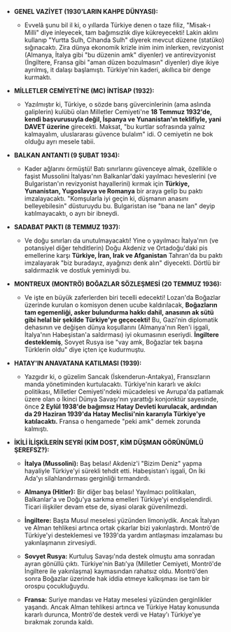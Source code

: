 	
- **GENEL VAZİYET (1930'LARIN KAHPE DÜNYASI):**
    
    - Evvelâ şunu bil il ki, o yıllarda Türkiye denen o taze filiz, "Misak-ı Milli" diye inleyecek, tam bağımsızlık diye kükreyecekti! Lakin aklını kullanıp "Yurtta Sulh, Cihanda Sulh" diyerek mevcut düzene (statüko) sığınacaktı. Zira dünya ekonomik krizle inim inim inlerken, revizyonist (Almanya, İtalya gibi "bu düzenin amk" diyenler) ve antirevizyonist (İngiltere, Fransa gibi "aman düzen bozulmasın" diyenler) diye ikiye ayrılmış, it dalaşı başlamıştı. Türkiye'nin kaderi, akıllıca bir denge kurmaktı.
        
- **MİLLETLER CEMİYETİ'NE (MC) İNTİSAP (1932):**
    
    - Yazılmıştır ki, Türkiye, o sözde barış güvercinlerinin (ama aslında galiplerin) kulübü olan Milletler Cemiyeti'ne **18 Temmuz 1932'de, kendi başvurusuyla değil, İspanya ve Yunanistan'ın teklifiyle, yani DAVET üzerine** girecekti. Maksat, "bu kurtlar sofrasında yalnız kalmayalım, uluslararası güvence bulalım" idi. O cemiyetin ne bok olduğu ayrı mesele tabii.
        
- **BALKAN ANTANTI (9 ŞUBAT 1934):**
    
    - Kader ağlarını örmüştü! Batı sınırlarını güvenceye almak, özellikle o faşist Mussolini İtalyası'nın Balkanlar'daki yayılmacı heveslerini (ve Bulgaristan'ın revizyonist hayallerini) kırmak için **Türkiye, Yunanistan, Yugoslavya ve Romanya** bir araya gelip bu paktı imzalayacaktı. "Komşularla iyi geçin ki, düşmanın anasını belleyebilesin" düsturuydu bu. Bulgaristan ise "bana ne lan" deyip katılmayacaktı, o ayrı bir ibneydi.
        
- **SADABAT PAKTI (8 TEMMUZ 1937):**
    
    - Ve doğu sınırları da unutulmayacaktı! Yine o yayılmacı İtalya'nın (ve potansiyel diğer tehditlerin) Doğu Akdeniz ve Ortadoğu'daki pis emellerine karşı **Türkiye, İran, Irak ve Afganistan** Tahran'da bu paktı imzalayarak "biz buradayız, ayağınızı denk alın" diyecekti. Dörtlü bir saldırmazlık ve dostluk yeminiydi bu.
        
- **MONTREUX (MONTRÖ) BOĞAZLAR SÖZLEŞMESİ (20 TEMMUZ 1936):**
    
    - Ve işte en büyük zaferlerden biri tecelli edecekti! Lozan'da Boğazlar üzerinde kurulan o komisyon denen ucube kaldırılacak, **Boğazların tam egemenliği, asker bulundurma hakkı dahil, anasının ak sütü gibi helal bir şekilde Türkiye'ye geçecekti!** Bu, Gazi'nin diplomatik dehasının ve değişen dünya koşullarını (Almanya'nın Ren'i işgali, İtalya'nın Habeşistan'a saldırması) iyi okumasının eseriydi. **İngiltere desteklemiş**, Sovyet Rusya ise "vay amk, Boğazlar tek başına Türklerin oldu" diye içten içe kudurmuştu.
        
- **HATAY'IN ANAVATANA KATILMASI (1939):**
    
    - Yazgıdır ki, o güzelim Sancak (İskenderun-Antakya), Fransızların manda yönetiminden kurtulacaktı. Türkiye'nin kararlı ve akılcı politikası, Milletler Cemiyeti'ndeki mücadelesi ve Avrupa'da patlamak üzere olan o İkinci Dünya Savaşı'nın yarattığı konjonktür sayesinde, önce **2 Eylül 1938'de bağımsız Hatay Devleti kurulacak, ardından da 29 Haziran 1939'da Hatay Meclisi'nin kararıyla Türkiye'ye katılacaktı.** Fransa o hengamede "peki amk" demek zorunda kalmıştı.
        
- **İKİLİ İLİŞKİLERİN SEYRİ (KİM DOST, KİM DÜŞMAN GÖRÜNÜMLÜ ŞEREFSZ?):**
    
    - **İtalya (Mussolini):** Baş belası! Akdeniz'i "Bizim Deniz" yapma hayaliyle Türkiye'yi sürekli tehdit etti. Habeşistan'ı işgali, On İki Ada'yı silahlandırması gerginliği tırmandırdı.
        
    - **Almanya (Hitler):** Bir diğer baş belası! Yayılmacı politikaları, Balkanlar'a ve Doğu'ya sarkma emelleri Türkiye'yi endişelendirdi. Ticari ilişkiler devam etse de, siyasi olarak güvenilmezdi.
        
    - **İngiltere:** Başta Musul meselesi yüzünden limoniydik. Ancak İtalyan ve Alman tehlikesi artınca ortak çıkarlar bizi yakınlaştırdı. Montrö'de Türkiye'yi desteklemesi ve 1939'da yardım antlaşması imzalaması bu yakınlaşmanın zirvesiydi.
        
    - **Sovyet Rusya:** Kurtuluş Savaşı'nda destek olmuştu ama sonradan ayran gönüllü çıktı. Türkiye'nin Batı'ya (Milletler Cemiyeti, Montrö'de İngiltere ile yakınlaşma) kaymasından rahatsız oldu. Montrö'den sonra Boğazlar üzerinde hak iddia etmeye kalkışması ise tam bir orospu çocukluğuydu.
        
    - **Fransa:** Suriye mandası ve Hatay meselesi yüzünden gerginlikler yaşandı. Ancak Alman tehlikesi artınca ve Türkiye Hatay konusunda kararlı durunca, Montrö'de destek verdi ve Hatay'ı Türkiye'ye bırakmak zorunda kaldı.
        
